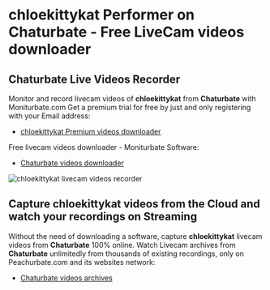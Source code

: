 # chloekittykat Performer on Chaturbate - Free LiveCam videos downloader

## Chaturbate Live Videos Recorder

Monitor and record livecam videos of **chloekittykat** from **Chaturbate** with Moniturbate.com
Get a premium trial for free by just and only registering with your Email address:
* [chloekittykat Premium videos downloader](https://moniturbate.com/request-demo-licence-key.html)

Free livecam videos downloader - Moniturbate Software:
* [Chaturbate videos downloader](https://moniturbate.com/moniturbate-download-software.html)

![chloekittykat livecam videos recorder](https://peachurnet.com/templates/moniturbate-software.png)


## Capture chloekittykat videos from the Cloud and watch your recordings on Streaming

Without the need of downloading a software, capture **chloekittykat** livecam videos from **Chaturbate** 100% online.
Watch Livecam archives from **Chaturbate** unlimitedly from thousands of existing recordings, only on Peachurbate.com and its websites network:
* [Chaturbate videos archives](https://peachurnet.com/)